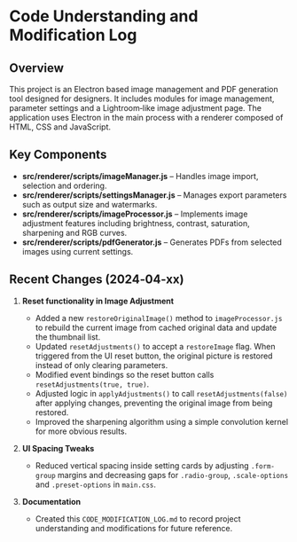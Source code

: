 # Code Understanding and Modification Log

## Overview
This project is an Electron based image management and PDF generation tool designed for designers. It includes modules for image management, parameter settings and a Lightroom‑like image adjustment page. The application uses Electron in the main process with a renderer composed of HTML, CSS and JavaScript.

## Key Components
- **src/renderer/scripts/imageManager.js** – Handles image import, selection and ordering.
- **src/renderer/scripts/settingsManager.js** – Manages export parameters such as output size and watermarks.
- **src/renderer/scripts/imageProcessor.js** – Implements image adjustment features including brightness, contrast, saturation, sharpening and RGB curves.
- **src/renderer/scripts/pdfGenerator.js** – Generates PDFs from selected images using current settings.

## Recent Changes (2024‑04‑xx)
1. **Reset functionality in Image Adjustment**
   - Added a new `restoreOriginalImage()` method to `imageProcessor.js` to rebuild the current image from cached original data and update the thumbnail list.
   - Updated `resetAdjustments()` to accept a `restoreImage` flag. When triggered from the UI reset button, the original picture is restored instead of only clearing parameters.
   - Modified event bindings so the reset button calls `resetAdjustments(true, true)`.
   - Adjusted logic in `applyAdjustments()` to call `resetAdjustments(false)` after applying changes, preventing the original image from being restored.
   - Improved the sharpening algorithm using a simple convolution kernel for more obvious results.

2. **UI Spacing Tweaks**
   - Reduced vertical spacing inside setting cards by adjusting `.form-group` margins and decreasing gaps for `.radio-group`, `.scale-options` and `.preset-options` in `main.css`.

3. **Documentation**
   - Created this `CODE_MODIFICATION_LOG.md` to record project understanding and modifications for future reference.



